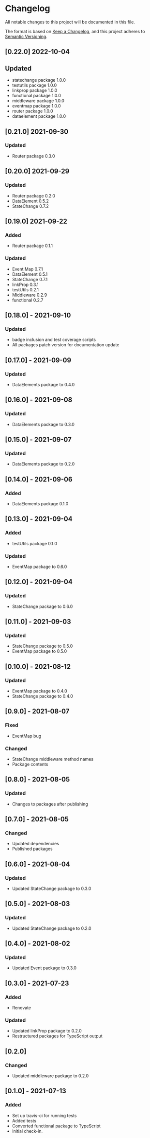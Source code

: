
# Changelog
All notable changes to this project will be documented in this file.

The format is based on [Keep a Changelog](https://keepachangelog.com/en/1.0.0/),
and this project adheres to [Semantic Versioning](https://semver.org/spec/v2.0.0.html).

## [0.22.0] 2022-10-04
## Updated
- statechange package 1.0.0
- testutils package 1.0.0
- linkprop package 1.0.0
- functional package 1.0.0
- middleware package 1.0.0
- eventmap package 1.0.0
- router package 1.0.0
- dataelement package 1.0.0

## [0.21.0] 2021-09-30
### Updated
- Router package 0.3.0

## [0.20.0] 2021-09-29
### Updated
- Router package 0.2.0
- DataElement 0.5.2
- StateChange 0.7.2


## [0.19.0] 2021-09-22
### Added
- Router package 0.1.1
### Updated
 - Event Map 0.7.1
 - DataElement 0.5.1
 - StateChange 0.7.1
 - linkProp 0.3.1
 - testUtils 0.2.1
 - Middleware 0.2.9
 - functional 0.2.7


## [0.18.0] - 2021-09-10
### Updated
- badge inclusion and test coverage scripts
- All packages patch version for documentation update

## [0.17.0] - 2021-09-09
### Updated
- DataElements package to 0.4.0

## [0.16.0] - 2021-09-08
### Updated
- DataElements package to 0.3.0

## [0.15.0] - 2021-09-07
### Updated
- DataElements package to 0.2.0

## [0.14.0] - 2021-09-06
### Added
- DataElements package 0.1.0

## [0.13.0] - 2021-09-04
### Added
- testUtils package 0.1.0
### Updated
- EventMap package to 0.6.0


## [0.12.0] - 2021-09-04
### Updated
- StateChange package to 0.6.0


## [0.11.0] - 2021-09-03 
### Updated
- StateChange package to 0.5.0
- EventMap package to 0.5.0

## [0.10.0] - 2021-08-12
### Updated
- EventMap package to 0.4.0
- StateChange package to 0.4.0

## [0.9.0] - 2021-08-07
### Fixed
- EventMap bug
### Changed
- StateChange middleware method names
- Package contents

## [0.8.0] - 2021-08-05
### Updated
- Changes to packages after publishing

## [0.7.0] - 2021-08-05
### Changed
- Updated dependencies
- Published packages

## [0.6.0] - 2021-08-04
### Updated
- Updated StateChange package to 0.3.0

## [0.5.0] - 2021-08-03 
### Updated
- Updated StateChange package to 0.2.0

## [0.4.0] - 2021-08-02
### Updated
- Updated Event package to 0.3.0


## [0.3.0] - 2021-07-23
### Added
- Renovate
### Updated
- Updated linkProp package to 0.2.0
- Restructured packages for TypeScript output


## [0.2.0]
### Changed
- Updated middleware package to 0.2.0

## [0.1.0] - 2021-07-13
### Added
- Set up travis-ci for running tests
- Added tests
- Converted functional package to TypeScript
- Initial check-in.

